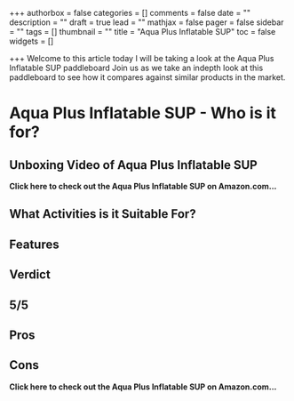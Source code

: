 +++
authorbox = false
categories = []
comments = false
date = ""
description = ""
draft = true
lead = ""
mathjax = false
pager = false
sidebar = ""
tags = []
thumbnail = ""
title = "Aqua Plus Inflatable SUP"
toc = false
widgets = []

+++
Welcome to this article today I will be taking a look at the Aqua Plus Inflatable SUP paddleboard Join us as we take an indepth look at this paddleboard to see how it compares against similar products in the market.

# Aqua Plus Inflatable SUP - Who is it for?
 
## Unboxing Video of Aqua Plus Inflatable SUP
 
**Click here to check out the Aqua Plus Inflatable SUP on Amazon.com...**
 
## What Activities is it Suitable For?
 
## Features
 
## Verdict
 
## 5/5
 
## Pros
 
## Cons
 
**Click here to check out the Aqua Plus Inflatable SUP on Amazon.com...**